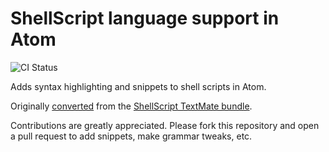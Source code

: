 # ShellScript language support in Atom
![CI Status](https://github.com/atom/language-shellscript/actions/workflows/main.yml/badge.svg)

Adds syntax highlighting and snippets to shell scripts in Atom.

Originally [converted](http://flight-manual.atom.io/hacking-atom/sections/converting-from-textmate) from the [ShellScript TextMate bundle](https://github.com/textmate/shellscript.tmbundle).

Contributions are greatly appreciated. Please fork this repository and open a pull request to add snippets, make grammar tweaks, etc.
